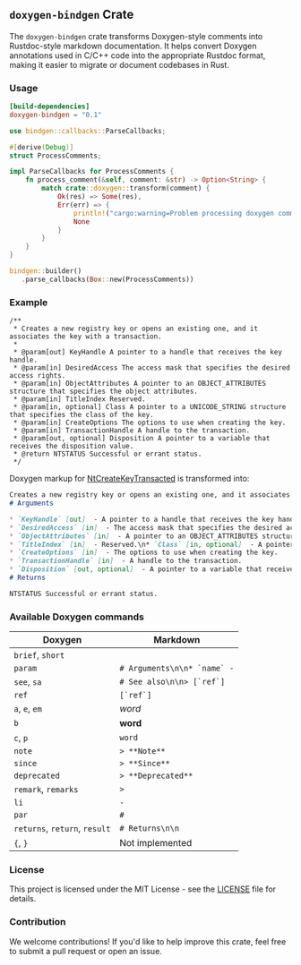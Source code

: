 ## `doxygen-bindgen` Crate

The `doxygen-bindgen` crate transforms Doxygen-style comments into Rustdoc-style markdown documentation. It helps convert Doxygen annotations used in C/C++ code into the appropriate Rustdoc format, making it easier to migrate or document codebases in Rust.

### Usage

```toml
[build-dependencies]
doxygen-bindgen = "0.1"
```

```rust
use bindgen::callbacks::ParseCallbacks;

#[derive(Debug)]
struct ProcessComments;

impl ParseCallbacks for ProcessComments {
    fn process_comment(&self, comment: &str) -> Option<String> {
        match crate::doxygen::transform(comment) {
            Ok(res) => Some(res),
            Err(err) => {
                println!("cargo:warning=Problem processing doxygen comment: {comment}\n{err}");
                None
            }
        }
    }
}

bindgen::builder()
   .parse_callbacks(Box::new(ProcessComments))
```

### Example

```
/**
 * Creates a new registry key or opens an existing one, and it associates the key with a transaction.
 * 
 * @param[out] KeyHandle A pointer to a handle that receives the key handle.
 * @param[in] DesiredAccess The access mask that specifies the desired access rights.
 * @param[in] ObjectAttributes A pointer to an OBJECT_ATTRIBUTES structure that specifies the object attributes.
 * @param[in] TitleIndex Reserved.
 * @param[in, optional] Class A pointer to a UNICODE_STRING structure that specifies the class of the key.
 * @param[in] CreateOptions The options to use when creating the key.
 * @param[in] TransactionHandle A handle to the transaction.
 * @param[out, optional] Disposition A pointer to a variable that receives the disposition value.
 * @return NTSTATUS Successful or errant status.
 */
 ```

 Doxygen markup for [NtCreateKeyTransacted](https://docs.rs/phnt/latest/phnt/ffi/fn.NtCreateKeyTransacted.html) is transformed into:

```markdown
Creates a new registry key or opens an existing one, and it associates the key with a transaction.
# Arguments

* `KeyHandle` [out]  - A pointer to a handle that receives the key handle.
* `DesiredAccess` [in]  - The access mask that specifies the desired access rights.
* `ObjectAttributes` [in]  - A pointer to an OBJECT_ATTRIBUTES structure that specifies the object attributes.
* `TitleIndex` [in]  - Reserved.\n* `Class` [in, optional]  - A pointer to a UNICODE_STRING structure that specifies the class of the key.
* `CreateOptions` [in]  - The options to use when creating the key.
* `TransactionHandle` [in]  - A handle to the transaction.
* `Disposition` [out, optional]  - A pointer to a variable that receives the disposition value.
# Returns

NTSTATUS Successful or errant status.
```


### Available Doxygen commands

| **Doxygen**                   | **Markdown**                  |
|-------------------------------|-------------------------------|
| `brief`, `short`              |                               |
| `param`                       | ``# Arguments\n\n* `name` -`` |
| `see`, `sa`                   | ``# See also\n\n> [`ref`]``   |
| `ref`                         | ``[`ref`]``                   |
| `a`, `e`, `em`                | _word_                        |
| `b`                           | **word**                      |
| `c`, `p`                      | `word`                        |
| `note`                        | `> **Note** `                 |
| `since`                       | `> **Since** `                |
| `deprecated`                  | `> **Deprecated** `           |
| `remark`, `remarks`           | `> `                          |
| `li`                          | `- `                          |
| `par`                         | `# `                          |
| `returns`, `return`, `result` | ``# Returns\n\n``             |
| `{`, `}`                      | Not implemented               |

### License

This project is licensed under the MIT License - see the [LICENSE](LICENSE) file for details.

### Contribution

We welcome contributions! If you'd like to help improve this crate, feel free to submit a pull request or open an issue.
